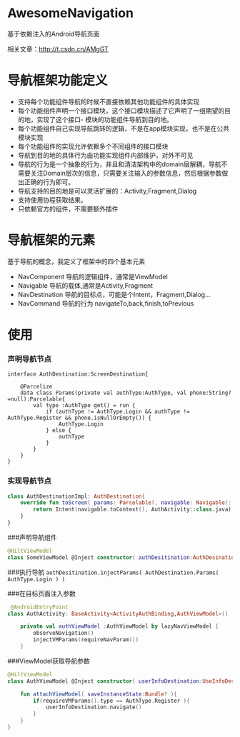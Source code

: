 # AwesomeNavigation
 基于依赖注入的Android导航页面

相关文章：http://t.csdn.cn/AMgGT

# 导航框架功能定义 

- 支持每个功能组件导航的时候不直接依赖其他功能组件的具体实现
- 每个功能组件声明一个接口模块，这个接口模块描述了它声明了一组期望的目的地，实现了这个接口- 模块的功能组件导航到目的地。
- 每个功能组件自己实现导航跳转的逻辑，不是在app模块实现，也不是在公共模块实现
- 每个功能组件的实现允许依赖多个不同组件的接口模块
- 导航到目的地的具体行为由功能实现组件内部维护，对外不可见
- 导航的行为是一个抽象的行为，并且和清洁架构中的domain层解耦，导航不需要关注Domain层次的信息，只需要关注输入的参数信息，然后根据参数做出正确的行为即可。
- 导航支持的目的地是可以灵活扩展的：Activity,Fragment,Dialog
- 支持使用协程获取结果。
- 只依赖官方的组件，不需要额外插件

# 导航框架的元素
基于导航的概念，我定义了框架中的四个基本元素

- NavComponent 导航的逻辑组件，通常是ViewModel
- Navigable 导航的载体,通常是Activity,Fragment
- NavDestination 导航的目标点，可能是个Intent，Fragment,Dialog...
- NavCommand 导航的行为 navigateTo,back,finish,toPrevious    

# 使用

### 声明导航节点


```kotin
interface AuthDestination:ScreenDestination{

    @Parcelize
    data class Params(private val authType:AuthType, val phone:String?=null):Parcelable{
        val type :AuthType get() = run {
            if (authType != AuthType.Login && authType != AuthType.Register && phone.isNullOrEmpty()) {
                AuthType.Login
            } else {
                authType
            }
        }
    }
}
```

### 实现导航节点

```kotlin
class AuthDestinationImpl: AuthDestination{
    override fun toScreen( params: Parcelable?, navigable: Navigable): Screen {
        return Intent(navigable.toContext(), AuthActivity::class.java)
    }
}
```

###声明导航组件

```kotlin
@HiltViewModel
class SomeViewModel @Inject constructor( authDesitination:AuthDesination ):NavViewModel<AuthDesination>( application = application )
```

###执行导航
`authDesitination.injectParams( AuthDestination.Params( AuthType.Login ) )`

###在目标页面注入参数
```kotlin
 @AndroidEntryPoint
class AuthActivity: BaseActivity<ActivityAuthBinding,AuthViewModel>() ,Navigable{

    private val authViewModel :AuthViewModel by lazyNavViewModel {
        observeNavigation()
        injectVMParams(requireNavParam())
    }
```

###ViewModel获取导航参数
```kotlin
@HiltViewModel
class AuthViewModel @Inject constructor( userInfoDestination:UseInfoDestination ):NavViewModel<AuthNextDestination>( application = application ),Parameterized<AuthDestination.Params>{

    fun attachViewModel( saveInstanceState:Bundle? ){
        if(requireVMParams().type == AuthType.Register ){
            userInfoDestination.navigate()
        }
    }
}
```




